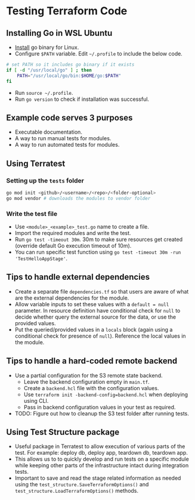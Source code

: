 # Testing Terraform Code

## Installing Go in WSL Ubuntu
+ [Install](https://golang.org/doc/install) go binary for Linux.
+ Configure `$PATH` variable. Edit `~/.profile` to include the below code.
```bash
# set PATH so it includes go binary if it exists
if [ -d "/usr/local/go" ] ; then
    PATH="/usr/local/go/bin:$HOME/go:$PATH"
fi
```
+ Run `source ~/.profile`.
+ Run `go version` to check if installation was successful.

## Example code serves 3 purposes
+ Executable documentation.
+ A way to run manual tests for modules.
+ A way to run automated tests for modules.

## Using Terratest
### Setting up the `tests` folder
```bash
go mod init <github>/<username>/<repo>/<folder-optional>
go mod vendor # downloads the modules to vendor folder
```

### Write the test file
+ Use `<module>_<example>_test.go` name to create a file.
+ Import the required modules and write the test.
+ Run `go test -timeout 30m`. 30m to make sure resources get created (override default Go execution timeout of 10m).
+ You can run specific test function using `go test -timeout 30m -run 'TestHelloAppStage'`.

## Tips to handle external dependencies
+ Create a separate file `dependencies.tf` so that users are aware of what are the external dependencies for the module.
+ Allow variable inputs to set these values with a `default = null` parameter. In resource definition have conditional check for `null` to decide whether query the external source for the data, or use the provided values.
+ Put the queried/provided values in a `locals` block (again using a conditional check for presence of `null`). Reference the local values in the module.

## Tips to handle a hard-coded remote backend
+ Use a partial configuration for the S3 remote state backend.
    + Leave the backend configuration empty in `main.tf`.
    + Create a `backend.hcl` file with the configuration values.
    + Use `terraform init -backend-config=backend.hcl` when deploying using CLI.
    + Pass in backend configuration values in your test as required.
+ TODO: Figure out how to cleanup the S3 test folder after running tests.

## Using Test Structure package
+ Useful package in Terratest to allow execution of various parts of the test. For example: deploy db, deploy app, teardown db, teardown app.
+ This allows us to to quickly develop and run tests on a specific module while keeping other parts of the infrastructure intact during integration tests.
+ Important to save and read the stage related information as needed using the `test_structure.SaveTerraformOptions()` and `test_structure.LoadTerraformOptions()` methods.